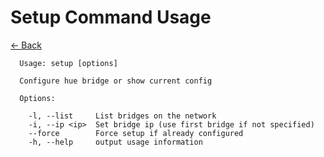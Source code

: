 # Setup Command Usage

[<- Back](../../README.md)

```text
  Usage: setup [options]

  Configure hue bridge or show current config

  Options:

    -l, --list     List bridges on the network
    -i, --ip <ip>  Set bridge ip (use first bridge if not specified)
    --force        Force setup if already configured
    -h, --help     output usage information


```